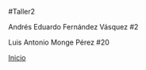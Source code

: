    #Taller2
   
   Andrés Eduardo Fernández Vásquez #2
   
   Luis Antonio Monge Pérez #20
   
   <a href="https://taller2lme.github.io/Taller2-2-20/Taller2_LME/html/inicio.html">Inicio</a>
    

